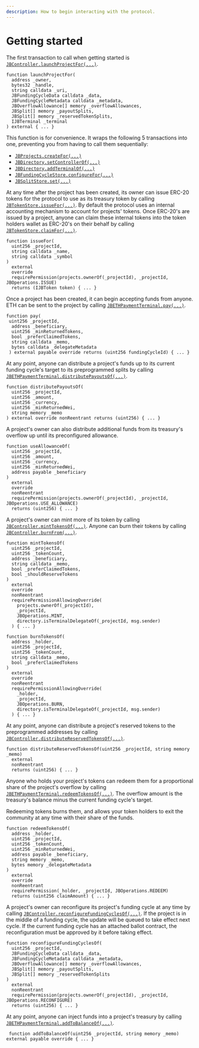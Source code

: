 ```yaml
---
description: How to begin interacting with the protocol.
---
```


# Getting started

The first transaction to call when getting started is [`JBController.launchProjectFor(...)`](../contracts/or-controllers/jbcontroller/write/launchprojectfor.md).

```solidity
function launchProjectFor(
  address _owner,
  bytes32 _handle,
  string calldata _uri,
  JBFundingCycleData calldata _data,
  JBFundingCycleMetadata calldata _metadata,
  JBOverflowAllowance[] memory _overflowAllowances,
  JBSplit[] memory _payoutSplits,
  JBSplit[] memory _reservedTokenSplits,
  IJBTerminal _terminal
) external { ... }
```

This function is for convenience. It wraps the following 5 transactions into one, preventing you from having to call them sequentially:

* [`JBProjects.createFor(...)`](../contracts/jbprojects/write/createfor.md)
* [`JBDirectory.setControllerOf(...)`](../contracts/jbdirectory/write/setcontrollerof.md)
* [`JBDirectory.addTerminalOf(...)`](../contracts/jbdirectory/write/addterminalof.md)
* [`JBFundingCycleStore.configureFor(...)`](../contracts/jbfundingcyclestore/write/configurefor.md)
* [`JBSplitStore.set(...)`](../contracts/jbsplitstore/write/set.md)

At any time after the project has been created, its owner can issue ERC-20 tokens for the protocol to use as its treasury token by calling [`JBTokenStore.issueFor(...)`](../contracts/jbtokenstore/write/issuefor.md). By default the protocol uses an internal accounting mechanism to account for projects' tokens. Once ERC-20's are issued by a project, anyone can claim these internal tokens into the token holders wallet as ERC-20's on their behalf by calling [`JBTokenStore.claimFor(...)`](../contracts/jbtokenstore/write/claimfor.md).

```solidity
function issueFor(
  uint256 _projectId,
  string calldata _name,
  string calldata _symbol
)
  external
  override
  requirePermission(projects.ownerOf(_projectId), _projectId, JBOperations.ISSUE)
  returns (IJBToken token) { ... }
```

Once a project has been created, it can begin accepting funds from anyone. ETH can be sent to the project by calling [`JBETHPaymentTerminal.pay(...)`](../contracts/or-payment-terminals/jbethpaymentterminal/write/pay-1.md).

```solidity
function pay(
 uint256 _projectId,
  address _beneficiary,
  uint256 _minReturnedTokens,
  bool _preferClaimedTokens,
  string calldata _memo,
  bytes calldata _delegateMetadata
 ) external payable override returns (uint256 fundingCycleId) { ... }
```

At any point, anyone can distribute a project's funds up to its current funding cycle's target to its preprogrammed splits by calling [`JBETHPaymentTerminal.distributePayoutsOf(...)`](../contracts/or-payment-terminals/jbethpaymentterminal/write/distributepayoutsof.md).

```solidity
function distributePayoutsOf(
  uint256 _projectId,
  uint256 _amount,
  uint256 _currency,
  uint256 _minReturnedWei,
  string memory _memo
) external override nonReentrant returns (uint256) { ... }
```

A project's owner can also distribute additional funds from its treasury's overflow up until its preconfigured allowance.

```solidity
function useAllowanceOf(
  uint256 _projectId,
  uint256 _amount,
  uint256 _currency,
  uint256 _minReturnedWei,
  address payable _beneficiary
)
  external
  override
  nonReentrant
  requirePermission(projects.ownerOf(_projectId), _projectId, JBOperations.USE_ALLOWANCE)
  returns (uint256) { ... }
```

A project's owner can mint more of its token by calling [`JBController.mintTokensOf(...)`](../contracts/jbtokenstore/write/mintfor.md). Anyone can burn their tokens by calling [`JBController.burnFrom(...)`](../contracts/jbtokenstore/write/burnfrom.md).

```solidity
function mintTokensOf(
  uint256 _projectId,
  uint256 _tokenCount,
  address _beneficiary,
  string calldata _memo,
  bool _preferClaimedTokens,
  bool _shouldReserveTokens
)
  external
  override
  nonReentrant
  requirePermissionAllowingOverride(
    projects.ownerOf(_projectId),
    _projectId,
    JBOperations.MINT,
    directory.isTerminalDelegateOf(_projectId, msg.sender)
  ) { ... }
```

```solidity
function burnTokensOf(
  address _holder,
  uint256 _projectId,
  uint256 _tokenCount,
  string calldata _memo,
  bool _preferClaimedTokens
)
  external
  override
  nonReentrant
  requirePermissionAllowingOverride(
    _holder,
    _projectId,
    JBOperations.BURN,
    directory.isTerminalDelegateOf(_projectId, msg.sender)
  ) { ... }
```

At any point, anyone can distribute a project's reserved tokens to the preprogrammed addresses by calling [`JBController.distributeReservedTokensOf(...)`](../contracts/or-controllers/jbcontroller/write/distributereservedtokensof.md).

```solidity
function distributeReservedTokensOf(uint256 _projectId, string memory _memo)
  external
  nonReentrant
  returns (uint256) { ... }
```

Anyone who holds your project's tokens can redeem them for a proportional share of the project's overflow by calling [`JBETHPaymentTerminal.redeemTokensOf(...)`](../contracts/or-payment-terminals/jbethpaymentterminal/write/redeemtokensof.md). The overflow amount is the treasury's balance minus the current funding cycle's target.&#x20;

Redeeming tokens burns them, and allows your token holders to exit the community at any time with their share of the funds.

```solidity
function redeemTokensOf(
  address _holder,
  uint256 _projectId,
  uint256 _tokenCount,
  uint256 _minReturnedWei,
  address payable _beneficiary,
  string memory _memo,
  bytes memory _delegateMetadata
)
  external
  override
  nonReentrant
  requirePermission(_holder, _projectId, JBOperations.REDEEM)
  returns (uint256 claimAmount) { ... }
```

A project's owner can reconfigure its project's funding cycle at any time by calling [`JBController.reconfigureFundingCyclesOf(...)`](../contracts/or-controllers/jbcontroller/write/reconfigurefundingcyclesof.md). If the project is in the middle of a funding cycle, the update will be queued to take effect next cycle. If the current funding cycle has an attached ballot contract, the reconfiguration must be approved by it before taking effect.

```solidity
function reconfigureFundingCyclesOf(
  uint256 _projectId,
  JBFundingCycleData calldata _data,
  JBFundingCycleMetadata calldata _metadata,
  JBOverflowAllowance[] memory _overflowAllowances,
  JBSplit[] memory _payoutSplits,
  JBSplit[] memory _reservedTokenSplits
)
  external
  nonReentrant
  requirePermission(projects.ownerOf(_projectId), _projectId, JBOperations.RECONFIGURE)
  returns (uint256) { ... }
```

At any point, anyone can inject funds into a project's treasury by calling [`JBETHPaymentTerminal.addToBalanceOf(...)`](../contracts/or-payment-terminals/jbethpaymentterminal/write/addtobalanceof.md).

```solidity
 function addToBalanceOf(uint256 _projectId, string memory _memo) external payable override { ... }
```
